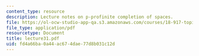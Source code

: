 ```yaml
---
content_type: resource
description: Lecture notes on p-profinite completion of spaces.
file: https://ol-ocw-studio-app-qa.s3.amazonaws.com/courses/18-917-topics-in-algebraic-topology-the-sullivan-conjecture-fall-2007/fd4a66ba0a44ac674dae77d8b031c12d_lecture31.pdf
file_type: application/pdf
resourcetype: Document
title: lecture31.pdf
uid: fd4a66ba-0a44-ac67-4dae-77d8b031c12d
---
```

